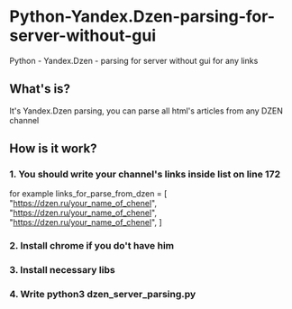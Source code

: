 # Python-Yandex.Dzen-parsing-for-server-without-gui
Python - Yandex.Dzen - parsing for server without gui for any links

## What's is?
It's Yandex.Dzen parsing, you can parse all html's articles from any DZEN channel

## How is it work?
### 1. You should write your channel's links inside list on line 172
   for example
    links_for_parse_from_dzen = [
        "https://dzen.ru/your_name_of_chenel",
        "https://dzen.ru/your_name_of_chenel",
        "https://dzen.ru/your_name_of_chenel",
    ]
### 2. Install chrome if you do't have him
### 3. Install necessary libs
### 4. Write python3 dzen_server_parsing.py 
